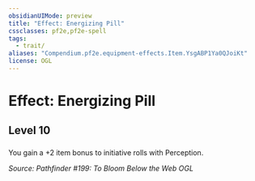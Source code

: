 ```yaml
---
obsidianUIMode: preview
title: "Effect: Energizing Pill"
cssclasses: pf2e,pf2e-spell
tags:
  - trait/
aliases: "Compendium.pf2e.equipment-effects.Item.YsgABP1Ya0QJoiKt"
license: OGL
---
```

# Effect: Energizing Pill
## Level 10
### 






You gain a +2 item bonus to initiative rolls with Perception.

*Source: Pathfinder #199: To Bloom Below the Web*
*OGL*